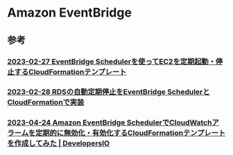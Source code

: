 # Amazon EventBridge

## 参考

### [2023-02-27 EventBridge Schedulerを使ってEC2を定期起動・停止するCloudFormationテンプレート](https://dev.classmethod.jp/articles/cloudformation-template-eventbridge-scheduler-ec2-start-stop/)

### [2023-02-28 RDSの自動定期停止をEventBridge SchedulerとCloudFormationで実装](https://dev.classmethod.jp/articles/rds-stop-with-amazon-eventbridge-scheduler-and-cloudformation/)

### [2023-04-24 Amazon EventBridge SchedulerでCloudWatchアラームを定期的に無効化・有効化するCloudFormationテンプレートを作成してみた | DevelopersIO](https://dev.classmethod.jp/articles/amazon-eventbridge-scheduler-cloudformation-template-for-enable-disable-cloudwatchalarm/)

